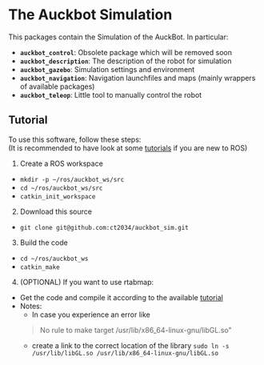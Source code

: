 The Auckbot Simulation
===========

This packages contain the Simulation of the AuckBot. In particular:

- __`auckbot_control`__: Obsolete package which will be removed soon
- __`auckbot_description`__: The description of the robot for simulation
- __`auckbot_gazebo`__: Simulation settings and environment
- __`auckbot_navigation`__: Navigation launchfiles and maps (mainly wrappers of available packages)
- __`auckbot_teleop`__: Little tool to manually control the robot

## Tutorial

To use this software, follow these steps:<br/>
(It is recommended to have look at some [tutorials](http://wiki.ros.org/ROS/Tutorials) if you are new to ROS)

1. Create a ROS workspace
  - `mkdir -p ~/ros/auckbot_ws/src`
  - `cd ~/ros/auckbot_ws/src`
  - `catkin_init_workspace`
  
2. Download this source
  - `git clone git@github.com:ct2034/auckbot_sim.git`
  
3. Build the code
  - `cd ~/ros/auckbot_ws`
  - `catkin_make`

4. (OPTIONAL) If you want to use rtabmap:
  - Get the code and compile it according to the available [tutorial](https://code.google.com/p/rtabmap/wiki/Installation#ROS_version)
  - Notes:
    - In case you experience an error like 
    > No rule to make target /usr/lib/x86_64-linux-gnu/libGL.so"
    - create a link to the correct location of the library `sudo ln -s /usr/lib/libGL.so /usr/lib/x86_64-linux-gnu/libGL.so`
